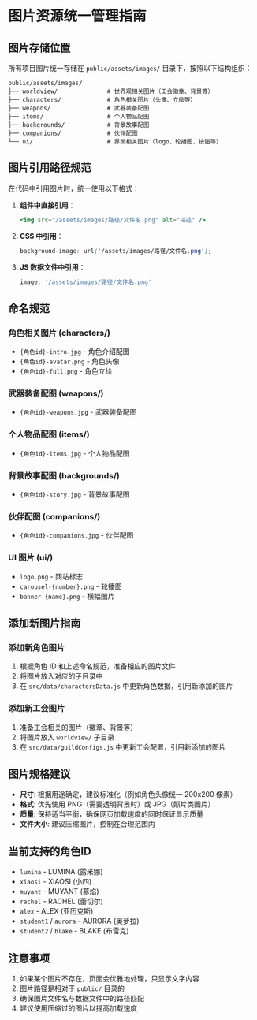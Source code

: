 # 图片资源统一管理指南

## 图片存储位置

所有项目图片统一存储在 `public/assets/images/` 目录下，按照以下结构组织：

```
public/assets/images/
├── worldview/              # 世界观相关图片（工会徽章、背景等）
├── characters/             # 角色相关图片（头像、立绘等）
├── weapons/                # 武器装备配图
├── items/                  # 个人物品配图
├── backgrounds/            # 背景故事配图
├── companions/             # 伙伴配图
└── ui/                     # 界面相关图片（logo、轮播图、按钮等）
```

## 图片引用路径规范

在代码中引用图片时，统一使用以下格式：

1. **组件中直接引用**：
   ```jsx
   <img src="/assets/images/路径/文件名.png" alt="描述" />
   ```

2. **CSS 中引用**：
   ```css
   background-image: url('/assets/images/路径/文件名.png');
   ```

3. **JS 数据文件中引用**：
   ```js
   image: '/assets/images/路径/文件名.png'
   ```

## 命名规范

### 角色相关图片 (characters/)
- `{角色id}-intro.jpg` - 角色介绍配图
- `{角色id}-avatar.png` - 角色头像
- `{角色id}-full.png` - 角色立绘

### 武器装备配图 (weapons/)
- `{角色id}-weapons.jpg` - 武器装备配图

### 个人物品配图 (items/)
- `{角色id}-items.jpg` - 个人物品配图

### 背景故事配图 (backgrounds/)
- `{角色id}-story.jpg` - 背景故事配图

### 伙伴配图 (companions/)
- `{角色id}-companions.jpg` - 伙伴配图

### UI 图片 (ui/)
- `logo.png` - 网站标志
- `carousel-{number}.png` - 轮播图
- `banner-{name}.png` - 横幅图片

## 添加新图片指南

### 添加新角色图片

1. 根据角色 ID 和上述命名规范，准备相应的图片文件
2. 将图片放入对应的子目录中
3. 在 `src/data/charactersData.js` 中更新角色数据，引用新添加的图片

### 添加新工会图片

1. 准备工会相关的图片（徽章、背景等）
2. 将图片放入 `worldview/` 子目录
3. 在 `src/data/guildConfigs.js` 中更新工会配置，引用新添加的图片

## 图片规格建议

- **尺寸**: 根据用途确定，建议标准化（例如角色头像统一 200x200 像素）
- **格式**: 优先使用 PNG（需要透明背景时）或 JPG（照片类图片）
- **质量**: 保持适当平衡，确保网页加载速度的同时保证显示质量
- **文件大小**: 建议压缩图片，控制在合理范围内

## 当前支持的角色ID

- `lumina` - LUMINA (露米娜)
- `xiaosi` - XIAOSI (小四)
- `muyant` - MUYANT (慕焰) 
- `rachel` - RACHEL (蕾切尔)
- `alex` - ALEX (亚历克斯)
- `student1` / `aurora` - AURORA (奥萝拉)
- `student2` / `blake` - BLAKE (布雷克)

## 注意事项

1. 如果某个图片不存在，页面会优雅地处理，只显示文字内容
2. 图片路径是相对于 `public/` 目录的
3. 确保图片文件名与数据文件中的路径匹配
4. 建议使用压缩过的图片以提高加载速度 